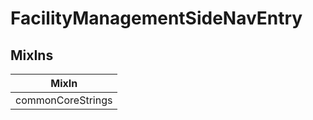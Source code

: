 # FacilityManagementSideNavEntry

## MixIns

<!-- @vuese:FacilityManagementSideNavEntry:mixIns:start -->
|MixIn|
|---|
|commonCoreStrings|

<!-- @vuese:FacilityManagementSideNavEntry:mixIns:end -->
